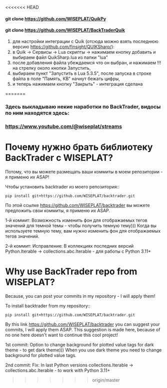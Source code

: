 <<<<<<< HEAD

#### git clone https://github.com/WISEPLAT/QuikPy
#### git clone https://github.com/WISEPLAT/BackTraderQuik

1) для настройки интеграции с Quik (отсюда можно взять последнюю версию
 https://github.com/finsight/QUIKSharp/):
2) в Quik -> Сервисы -> Lua скрипты -> нажимаем кнопку добавить и выбираем
 файл QuikSharp.lua из папки "lua"
3) после добавления файла убеждаемся что он выбран, и нажимаем !!!
 на стрелку около кнопки Запустить,
4) выбираем пункт "Запустить в Lua 5.3.5", после запуска в строке файла
 в поле "Память, КВ" начнут бежать цифры,
5) и теперь нажимаем кнопку "Закрыть" - интеграция сделана

=======
### Здесь выкладываю некие наработки по BackTrader, видосы по ним находятся здесь: 

### https://www.youtube.com/@wiseplat/streams


Почему нужно брать библиотеку BackTrader с WISEPLAT?
====================================================

Потому, что вы можете размещать ваши коммиты в моем репозитории - я применю их ASAP!

Чтобы установить backtrader из моего репозитория::

    pip install git+https://github.com/WISEPLAT/backtrader.git


По этой ссылке https://github.com/WISEPLAT/backtrader вы можете предложить свои коммиты, я применю их ASAP.

1-й коммит: Возможность изменить фон для отображаемых тегов значений для темной темы - чтобы получить темную тему)))
Когда вы используете темную тему, вам нужно изменить фон для отображаемых тегов значений.

2-й коммит: Исправление: В коллекциях последних версий Python.Iterable -> collections.abc.Iterable - для работы с Python 3.11+


Why use BackTrader repo from WISEPLAT?
======================================

Because, you can post your commits in my repository - I will apply them!

To install backtrader from my repository::

    pip install git+https://github.com/WISEPLAT/backtrader.git


By this link https://github.com/WISEPLAT/backtrader you can suggest your commits, I will apply them ASAP.
This suggestion is made here, because of no one here doesn't want to continue this cool project!

1st commit: Option to change background for plotted value tags for dark theme - to get dark theme)))
When you use dark theme you need to change background for plotted value tags.

2nd commit: Fix: In last Python versions collections.Iterable -> collections.abc.Iterable - to work with Python 3.11+
>>>>>>> origin/master
